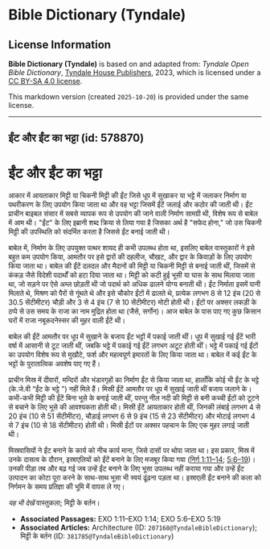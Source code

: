 # Bible Dictionary (Tyndale)

## License Information

**Bible Dictionary (Tyndale)** is based on and adapted from: _Tyndale Open Bible Dictionary_, [Tyndale House Publishers](https://tyndaleopenresources.com/), 2023, which is licensed under a [CC BY-SA 4.0 license](https://creativecommons.org/licenses/by-sa/4.0/legalcode.en).

This markdown version (created `2025-10-20`) is provided under the same license.



--------------------------------

## ईंट और ईंट का भट्टा (id: 578870)

ईंट और ईंट का भट्टा
===================

आकार में आयताकार मिट्टी या चिकनी मिट्टी की ईंट जिसे धूप में सुखाकर या भट्टे में जलाकर निर्माण या पथरीकरण के लिए उपयोग किया जाता था और वह भट्टा जिसमें ईंटें जलाई और कठोर की जाती थी। ईंट प्राचीन बाइबल संसार में सबसे व्यापक रूप से उपयोग की जाने वाली निर्माण सामग्री थी, विशेष रूप से बाबेल में आम थी। "ईंट" के लिए इब्रानी शब्द क्रिया से लिया गया है जिसका अर्थ है "सफेद होना," जो उस चिकनी मिट्टी की उपस्थिति को संदर्भित करता है जिससे ईंट बनाई जाती थी।

बाबेल में, निर्माण के लिए उपयुक्त पत्थर शायद ही कभी उपलब्ध होता था, इसलिए बाबेल वास्तुकारों ने इसे बहुत कम उपयोग किया, आमतौर पर इसे द्वारों की दहलीज, चौखट, और द्वार के किवाड़ों के लिए उपयोग किया जाता था। बाबेल की ईंटें दलदल और मैदानों की मिट्टी या चिकनी मिट्टी से बनाई जाती थीं, जिसमें से कंकड़ जैसे विदेशी पदार्थों को हटा दिया जाता था। मिट्टी को कटी हुई भूसी या घास के साथ मिलाया जाता था, जो सड़ने पर ऐसे अम्ल छोड़ती थी जो पदार्थ को अधिक ढालने योग्य बनाती थी। ईंट निर्माता इसमें पानी मिलाते थे, मिश्रण को पैरों से गूंथते थे और इसे चौकोर ईंटों में ढालते थे, प्रत्येक लगभग 8 से 12 इंच (20 से 30\.5 सेंटीमीटर) चौड़ी और 3 से 4 इंच (7 से 10 सेंटीमीटर) मोटी होती थी। ईंटों पर अक्सर लकड़ी के ठप्पे से उस समय के राजा का नाम मुद्रित होता था (जैसे, सर्गोन)। आज बाबेल के पास पाए गए कुछ किसान घरों में राजा नबूकदनेस्सर की मुहर वाली ईंटें थी।

बाबेल की ईंटें आमतौर पर धूप में सुखाने के बजाय ईंट भट्टों में पकाई जाती थीं। धूप में सुखाई गई ईंटें भारी वर्षा में आसानी से टूट जाती थीं, जबकि भट्टे में पकाई गई ईंटें लगभग अटूट होती थीं। भट्टे में पकाई गई ईंटों का उपयोग विशेष रूप से मुखौटे, फर्श और महत्वपूर्ण इमारतों के लिए किया जाता था। बाबेल में कई ईंट के भट्टों के पुरातात्विक अवशेष पाए गए हैं।

प्राचीन मिस्र में दीवारों, मन्दिरों और भंडारगृहों का निर्माण ईंट से किया जाता था, हालाँकि कोई भी ईंट के भट्टे (के.जे.वी “ईंट के भट्टे ”) नहीं मिले हैं। मिस्री ईंटें आमतौर पर धूप में सुखाई जाती थीं बजाय जलाने के। कभी\-कभी मिट्टी की ईंटें बिना भूसे के बनाई जाती थीं, परन्तु नील नदी की मिट्टी से बनी कच्ची ईंटों को टूटने से बचाने के लिए भूसे की आवश्यकता होती थी। मिस्री ईंटें आयताकार होती थीं, जिनकी लंबाई लगभग 4 से 20 इंच (10 से 51 सेंटीमीटर), चौड़ाई लगभग 6 से 9 इंच (15 से 23 सेंटीमीटर) और मोटाई लगभग 4 से 7 इंच (10 से 18 सेंटीमीटर) होती थी। मिस्री ईंटों पर अक्सर पहचान के लिए एक मुहर लगाई जाती थी।

मिस्रवासियों ने ईंट बनाने के कार्य को नीच कार्य माना, जिसे दासों पर थोपा जाता था। इस प्रकार, मिस्र में उनके दासत्व के दौरान, इस्राएलियों को ईंटें बनाने के लिए मजबूर किया गया ([निर्ग 1:11–14](https://ref.ly/Exod1:11-Exod1:14); [5:6–19](https://ref.ly/Exod5:6-Exod5:19))। उनकी पीड़ा तब और बढ़ गई जब उन्हें ईंट बनाने के लिए भूसा उपलब्ध नहीं कराया गया और उन्हें ईंट उत्पादन का कोटा पूरा करने के साथ\-साथ भूसा भी स्वयं ढूंढना पड़ता था। इस्राएली ईंट बनाने की कला को निर्गमन के समय प्रतिज्ञा की भूमि में वापस ले गए।

*यह भी देखें* वास्तुकला; मिट्टी के बर्तन। 

* **Associated Passages:** EXO 1:11–EXO 1:14; EXO 5:6–EXO 5:19
* **Associated Articles:** Architecture (ID: `207168@TyndaleBibleDictionary`); मिट्टी के बर्तन (ID: `381785@TyndaleBibleDictionary`)

